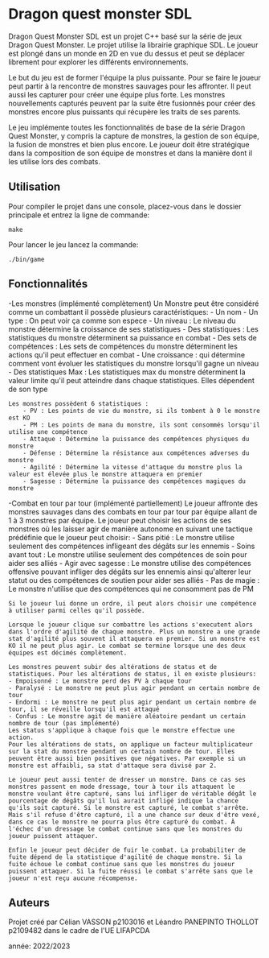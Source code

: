 # Dragon quest monster SDL

Dragon Quest Monster SDL est un projet C++ basé sur la série de jeux Dragon Quest Monster. Le projet utilise la librairie graphique SDL. Le joueur est plongé dans un monde en 2D en vue du dessus et peut se déplacer librement pour explorer les différents environnements.

Le but du jeu est de former l'équipe la plus puissante. Pour se faire le joueur peut partir à la rencontre de monstres sauvages pour les affronter. Il peut aussi les capturer pour créer une équipe plus forte. Les monstres nouvellements capturés peuvent par la suite être fusionnés pour créer des monstres encore plus puissants qui récupère les traits de ses parents.

Le jeu implémente toutes les fonctionnalités de base de la série Dragon Quest Monster, y compris la capture de monstres, la gestion de son équipe, la fusion de monstres et bien plus encore. Le joueur doit être stratégique dans la composition de son équipe de monstres et dans la manière dont il les utilise lors des combats.

## Utilisation

Pour compiler le projet dans une console, placez-vous dans le dossier principale et entrez la ligne de commande:

```
make
```

Pour lancer le jeu lancez la commande:

```
./bin/game
```

## Fonctionnalités

-Les monstres (implémenté complètement)
    Un Monstre peut être considéré comme un combattant il possède plusieurs caractéristiques:
        - Un nom
        - Un type : On peut voir ça comme son espece
        - Un niveau : Le niveau du monstre détermine la croissance de ses statistiques
        - Des statistiques : Les statistiques du monstre déterminent sa puissance en combat
        - Des sets de compétences : Les sets de compétences du monstre déterminent les actions qu'il peut effectuer en combat
        - Une croissance : qui détermine comment vont évoluer les statistiques du monstre lorsqu'il gagne un niveau
        - Des statistiques Max : Les statistiques max du monstre déterminent la valeur limite qu'il peut atteindre dans chaque statistiques. Elles dépendent de son type
    
    Les monstres possèdent 6 statistiques : 
        - PV : Les points de vie du monstre, si ils tombent à 0 le monstre est KO
        - PM : Les points de mana du monstre, ils sont consommés lorsqu'il utilise une compétence
        - Attaque : Détermine la puissance des compétences physiques du monstre
        - Défense : Détermine la résistance aux compétences adverses du monstre
        - Agilité : Détermine la vitesse d'attaque du monstre plus la valeur est élevée plus le monstre attaquera en premier
        - Sagesse : Détermine la puissance des compétences magiques du monstre


-Combat en tour par tour (implémenté partiellement)
    Le joueur affronte des monstres sauvages dans des combats en tour par tour par équipe allant de 1 à 3 monstres par équipe. Le joueur peut choisir les actions de ses monstres où les laisser agir de manière autonome en suivant une tactique prédéfinie que le joueur peut choisir:
    - Sans pitié : Le monstre utilise seulement des compétences infligeant des dégâts sur les ennemis
    - Soins avant tout : Le monstre utilise seulement des compétences de soin pour aider ses alliés
    - Agir avec sagesse : Le monstre utilise des compétences offensive pouvant infliger des dégâts sur les ennemis ainsi qu'alterer leur statut ou des compétences de soutien pour aider ses alliés
    - Pas de magie : Le monstre n'utilise que des compétences qui ne consomment pas de PM

    Si le joueur lui donne un ordre, il peut alors choisir une compétence à utiliser parmi celles qu'il possède.

    Lorsque le joueur clique sur combattre les actions s'executent alors dans l'ordre d'agilité de chaque monstre. Plus un monstre a une grande stat d'agilité plus souvent il attaquera en premier. Si un monstre est KO il ne peut plus agir. Le combat se termine lorsque une des deux équipes est décimés complètement.

    Les monstres peuvent subir des altérations de status et de statistiques. Pour les altérations de status, il en existe plusieurs:
    - Empoisonné : Le monstre perd des PV à chaque tour
    - Paralysé : Le monstre ne peut plus agir pendant un certain nombre de tour
    - Endormi : Le monstre ne peut plus agir pendant un certain nombre de tour, il se réveille lorsqu'il est attaqué
    - Confus : Le monstre agit de manière aléatoire pendant un certain nombre de tour (pas implémenté)
    Les status s'applique à chaque fois que le monstre effectue une action.
    Pour les altérations de stats, on applique un facteur multiplicateur sur la stat du monstre pendant un certain nombre de tour. Elles peuvent être aussi bien positives que négatives. Par exemple si un monstre est affaibli, sa stat d'attaque sera divisé par 2.

    Le joueur peut aussi tenter de dresser un monstre. Dans ce cas ses monstres passent en mode dressage, tour à tour ils attaquent le monstre voulant être capturé, sans lui infliger de véritable dégât le pourcentage de dégâts qu'il lui aurait infligé indique la chance qu'ils soit capturé. Si le monstre est capturé, le combat s'arrête. Mais s'il refuse d'être capturé, il a une chance sur deux d'être vexé, dans ce cas le monstre ne pourra plus être capturé du combat. À l'échec d'un dressage le combat continue sans que les monstres du joueur puissent attaquer.

    Enfin le joueur peut décider de fuir le combat. La probabiliter de fuite dépend de la statistique d'agilité de chaque monstre. Si la fuite échoue le combat continue sans que les monstres du joueur puissent attaquer. Si la fuite réussi le combat s'arrête sans que le joueur n'est reçu aucune récompense.



## Auteurs

Projet créé par Célian VASSON p2103016 et Léandro PANEPINTO THOLLOT p2109482 dans le cadre de l'UE LIFAPCDA 

année: 2022/2023 
